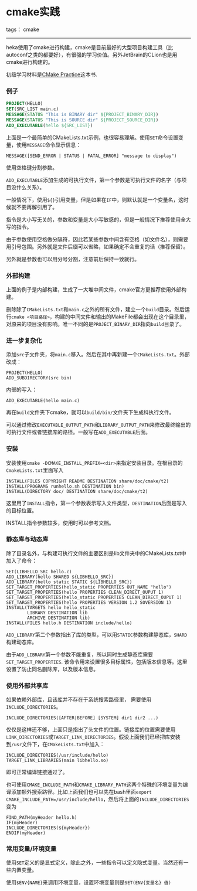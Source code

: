 ﻿# cmake实践

tags： cmake

---

heka使用了cmake进行构建，cmake是目前最好的大型项目构建工具（比autoconf之类的都要好），有很强的学习价值。另外JetBrain的CLion也是用cmake进行构建的。

初级学习材料是[CMake Practice][1]这本书.

### 例子

```cmake
PROJECT(HELLO)
SET(SRC_LIST main.c)
MESSAGE(STATUS "This is BINARY dir" ${PROJECT_BINARY_DIR})
MESSAGE(STATUS "This is SOURCE dir" ${PROJECT_SOURCE_DIR})
ADD_EXECUTABLE(hello ${SRC_LIST})
```

上面是一个最简单的CMakeLists.txt示例，也很容易理解。使用`SET`命令设置变量，使用`MESSAGE`命令显示信息：
```
MESSAGE([SEND_ERROR | STATUS | FATAL_ERROR] "message to display")
```
使用空格键分割参数。

`ADD_EXECUTABLE`添加生成的可执行文件，第一个参数是可执行文件的名字（与项目没什么关系）。

一般情况下，使用`${}`引用变量，但是如果在`IF`中，则默认就是一个变量名，这时候就不要再解引用了。

指令是大小写无关的，参数和变量是大小写敏感的，但是一般情况下推荐使用全大写的指令。

由于参数使用空格做分隔符，因此若某些参数中间含有空格（如文件名），则需要用引号包围。另外就是文件后缀可以省略，如果确定不会重复的话（推荐保留）。

另外就是参数也可以用分号分割，注意前后保持一致就行。

### 外部构建
上面的例子是内部构建，生成了一大堆中间文件，cmake官方更推荐使用外部构建。

删除除了`CMakeLists.txt`和`main.c`之外的所有文件，建立一个`build`目录。然后运行`cmake <项目路径>`，构建的中间文件和输出的MakeFile都会出现在这个目录里，对原来的项目没有影响。唯一不同的是`PROJECT_BINARY_DIR`指向`build`目录了。

### 进一步复杂化
添加`src`子文件夹，将`main.c`移入。然后在其中再新建一个`CMakeLists.txt`。外部改成：
```
PROJECT(HELLO)
ADD_SUBDIRECTORY(src bin)
```
内部的写入：
```
ADD_EXECUTABLE(hello main.c)
```

再在`build`文件夹下cmake，就可以`build/bin/`文件夹下生成科执行文件。

可以通过修改`EXECUTABLE_OUTPUT_PATH`和`LIBRARY_OUTPUT_PATH`来修改最终输出的可执行文件或者链接库的路径。一般写在`ADD_EXECUTABLE`后面。

### 安装
安装使用`cmake -DCMAKE_INSTALL_PREFIX=<dir>`来指定安装目录。在根目录的`CmakeLists.txt`里面写入

```
INSTALL(FILES COPYRIGHT README DESTINATION share/doc/cmake/t2)
INSTALL(PROGRAMS runhello.sh DESTINATION bin)
INSTALL(DIRECTORY doc/ DESTINATION share/doc/cmake/t2)
```
这里用了`INSTALL`指令，第一个参数表示写入文件类型，`DESTINATION`后面是写入的目标位置。

INSTALL指令参数较多，使用时可以参考文档。

### 静态库与动态库
除了目录名外，与构建可执行文件的主要区别是lib文件夹中的CMakeLists.txt中加入了命令：
```
SET(LIBHELLO_SRC hello.c)
ADD_LIBRARY(hello SHARED ${LIBHELLO_SRC})
ADD_LIBRARY(hello_static STATIC ${LIBHELLO_SRC})
SET_TARGET_PROPERTIES(hello_static PROPERTIES OUT_NAME "hello")
SET_TARGET_PROPERTIES(hello PROPERTIES CLEAN_DIRECT_OUPUT 1)
SET_TARGET_PROPERTIES(hello_static PROPERTIES CLEAN_DIRECT_OUPUT 1)
SET_TARGET_PROPERTIES(hello PROPERTIES VERSION 1.2 SOVERSION 1)
INSTALL(TARGETS hello hello_static
        LIBRARY DESTINATION lib
        ARCHIVE DESTINATION lib)
INSTALL(FILES hello.h DESTINATION include/hello)

```
`ADD_LIBRARY`第二个参数指出了库的类型，可以用`STATIC`参数构建静态库，`SHARD`构建动态库。

由于`ADD_LIBRARY`第一个参数不能重复，所以同时生成静态库需要 `SET_TARGET_PROPERTIES`. 该命令用来设置很多目标属性，包括版本信息等。这里设置了防止同名删除库，以及版本信息。

### 使用外部共享库
如果依赖外部库，且该库并不存在于系统搜索路径里， 需要使用`INCLUDE_DIRECTORIES`。

```
INCLUDE_DIRECTORIES([AFTER|BEFORE] [SYSTEM] dir1 dir2 ...)
```
仅仅是这样还不够，上面只是指出了头文件的位置。链接库的位置需要使用`LINK_DIRECTORIES`或`TARGET_LINK_DIRECTORIES`。假设上面我们已经把库安装到`/usr`文件下，在`CMakeLists.txt`中加入：
```
INCLUDE_DIRECTORIES(/usr/include/hello)
TARGET_LINK_LIBRARIES(main libhello.so)
```
即可正常编译链接通过了。

也可使用`CMAKE_INCLUDE_PATH`和`CMAKE_LIBRARY_PATH`这两个特殊的环境变量为编译添加额外搜索路径。比如上面我们也可以先在bash里面`export CMAKE_INCLUDE_PATH=/usr/include/hello`，然后将上面的`INCLUDE_DIRECTORIES`变为
```
FIND_PATH(myHeader hello.h)
IF(myHeader)
INCLUDE_DIRECTORIES(${myHeader})
ENDIF(myHeader)
```

### 常用变量/环境变量
使用`SET`定义的是显式定义，除此之外，一些指令可以定义隐式变量。当然还有一些内置变量。

使用`$ENV{NAME}`来调用环境变量，设置环境变量则是`SET(ENV{变量名} 值)`


  [1]: http://sewm.pku.edu.cn/src/paradise/reference/CMake%20Practice.pdf